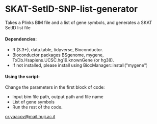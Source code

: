 # SKAT-SetID-SNP-list-generator
Takes a Plinks BIM file and a list of gene symbols, and generates a SKAT SetID list file

#### Dependencies: 
* R (3.3+), data.table, tidyverse, Bioconductor.
* Bioconductor packages BSgenome, mygene, TxDb.Hsapiens.UCSC.hg19.knownGene (or hg38).
* If not installed, please install using BiocManager::install("mygene")

#### Using the script:
Change the parameters in the first block of code:
* Input bim file path, output path and file name
* List of gene symbols
* Run the rest of the code.

or.yaacov@mail.huji.ac.il

